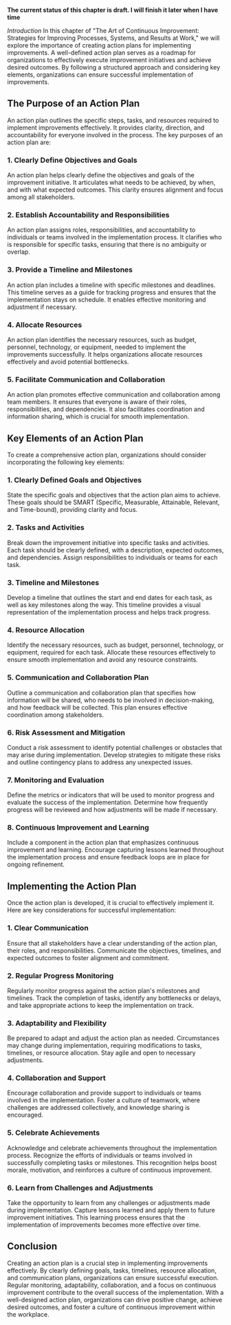 **The current status of this chapter is draft. I will finish it later when I have time**

*Introduction* In this chapter of "The Art of Continuous Improvement: Strategies for Improving Processes, Systems, and Results at Work," we will explore the importance of creating action plans for implementing improvements. A well-defined action plan serves as a roadmap for organizations to effectively execute improvement initiatives and achieve desired outcomes. By following a structured approach and considering key elements, organizations can ensure successful implementation of improvements.

The Purpose of an Action Plan
-----------------------------

An action plan outlines the specific steps, tasks, and resources required to implement improvements effectively. It provides clarity, direction, and accountability for everyone involved in the process. The key purposes of an action plan are:

### 1. Clearly Define Objectives and Goals

An action plan helps clearly define the objectives and goals of the improvement initiative. It articulates what needs to be achieved, by when, and with what expected outcomes. This clarity ensures alignment and focus among all stakeholders.

### 2. Establish Accountability and Responsibilities

An action plan assigns roles, responsibilities, and accountability to individuals or teams involved in the implementation process. It clarifies who is responsible for specific tasks, ensuring that there is no ambiguity or overlap.

### 3. Provide a Timeline and Milestones

An action plan includes a timeline with specific milestones and deadlines. This timeline serves as a guide for tracking progress and ensures that the implementation stays on schedule. It enables effective monitoring and adjustment if necessary.

### 4. Allocate Resources

An action plan identifies the necessary resources, such as budget, personnel, technology, or equipment, needed to implement the improvements successfully. It helps organizations allocate resources effectively and avoid potential bottlenecks.

### 5. Facilitate Communication and Collaboration

An action plan promotes effective communication and collaboration among team members. It ensures that everyone is aware of their roles, responsibilities, and dependencies. It also facilitates coordination and information sharing, which is crucial for smooth implementation.

Key Elements of an Action Plan
------------------------------

To create a comprehensive action plan, organizations should consider incorporating the following key elements:

### 1. Clearly Defined Goals and Objectives

State the specific goals and objectives that the action plan aims to achieve. These goals should be SMART (Specific, Measurable, Attainable, Relevant, and Time-bound), providing clarity and focus.

### 2. Tasks and Activities

Break down the improvement initiative into specific tasks and activities. Each task should be clearly defined, with a description, expected outcomes, and dependencies. Assign responsibilities to individuals or teams for each task.

### 3. Timeline and Milestones

Develop a timeline that outlines the start and end dates for each task, as well as key milestones along the way. This timeline provides a visual representation of the implementation process and helps track progress.

### 4. Resource Allocation

Identify the necessary resources, such as budget, personnel, technology, or equipment, required for each task. Allocate these resources effectively to ensure smooth implementation and avoid any resource constraints.

### 5. Communication and Collaboration Plan

Outline a communication and collaboration plan that specifies how information will be shared, who needs to be involved in decision-making, and how feedback will be collected. This plan ensures effective coordination among stakeholders.

### 6. Risk Assessment and Mitigation

Conduct a risk assessment to identify potential challenges or obstacles that may arise during implementation. Develop strategies to mitigate these risks and outline contingency plans to address any unexpected issues.

### 7. Monitoring and Evaluation

Define the metrics or indicators that will be used to monitor progress and evaluate the success of the implementation. Determine how frequently progress will be reviewed and how adjustments will be made if necessary.

### 8. Continuous Improvement and Learning

Include a component in the action plan that emphasizes continuous improvement and learning. Encourage capturing lessons learned throughout the implementation process and ensure feedback loops are in place for ongoing refinement.

Implementing the Action Plan
----------------------------

Once the action plan is developed, it is crucial to effectively implement it. Here are key considerations for successful implementation:

### 1. Clear Communication

Ensure that all stakeholders have a clear understanding of the action plan, their roles, and responsibilities. Communicate the objectives, timelines, and expected outcomes to foster alignment and commitment.

### 2. Regular Progress Monitoring

Regularly monitor progress against the action plan's milestones and timelines. Track the completion of tasks, identify any bottlenecks or delays, and take appropriate actions to keep the implementation on track.

### 3. Adaptability and Flexibility

Be prepared to adapt and adjust the action plan as needed. Circumstances may change during implementation, requiring modifications to tasks, timelines, or resource allocation. Stay agile and open to necessary adjustments.

### 4. Collaboration and Support

Encourage collaboration and provide support to individuals or teams involved in the implementation. Foster a culture of teamwork, where challenges are addressed collectively, and knowledge sharing is encouraged.

### 5. Celebrate Achievements

Acknowledge and celebrate achievements throughout the implementation process. Recognize the efforts of individuals or teams involved in successfully completing tasks or milestones. This recognition helps boost morale, motivation, and reinforces a culture of continuous improvement.

### 6. Learn from Challenges and Adjustments

Take the opportunity to learn from any challenges or adjustments made during implementation. Capture lessons learned and apply them to future improvement initiatives. This learning process ensures that the implementation of improvements becomes more effective over time.

Conclusion
----------

Creating an action plan is a crucial step in implementing improvements effectively. By clearly defining goals, tasks, timelines, resource allocation, and communication plans, organizations can ensure successful execution. Regular monitoring, adaptability, collaboration, and a focus on continuous improvement contribute to the overall success of the implementation. With a well-designed action plan, organizations can drive positive change, achieve desired outcomes, and foster a culture of continuous improvement within the workplace.
